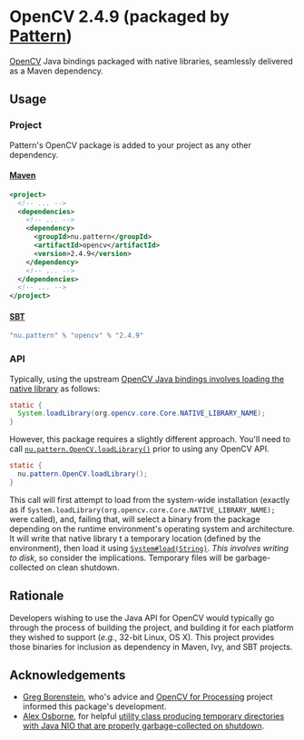 # OpenCV 2.4.9 (packaged by [Pattern](http://pattern.nu))

[OpenCV](http://opencv.org) Java bindings packaged with native libraries, seamlessly delivered as a Maven dependency.

## Usage

### Project

Pattern's OpenCV package is added to your project as any other dependency.

#### [Maven](http://maven.apache.org/)

```xml
<project>
  <!-- ... -->
  <dependencies>
    <!-- ... -->
    <dependency>
      <groupId>nu.pattern</groupId>
      <artifactId>opencv</artifactId>
      <version>2.4.9</version>
    </dependency>
    <!-- ... -->
  </dependencies>
  <!-- ... -->
</project>
```

#### [SBT](http://scala-sbt.org)

```scala
"nu.pattern" % "opencv" % "2.4.9"
```

### API

Typically, using the upstream [OpenCV Java bindings involves loading the native library](http://docs.opencv.org/doc/tutorials/introduction/desktop_java/java_dev_intro.html#java-sample-with-ant) as follows:

```java
static {
  System.loadLibrary(org.opencv.core.Core.NATIVE_LIBRARY_NAME);
}
```

However, this package requires a slightly different approach. You'll need to call [`nu.pattern.OpenCV.loadLibrary()`](https://github.com/PatternConsulting/opencv/blob/master/src/main/java/nu/pattern/OpenCV.java) prior to using any OpenCV API.

```java
static {
  nu.pattern.OpenCV.loadLibrary();
}
```

This call will first attempt to load from the system-wide installation (exactly as if `System.loadLibrary(org.opencv.core.Core.NATIVE_LIBRARY_NAME);` were called), and, failing that, will select a binary from the package depending on the runtime environment's operating system and architecture. It will write that native library t a temporary location (defined by the environment), then load it using [`System#load(String)`](http://docs.oracle.com/javase/8/docs/api/java/lang/System.html#load-java.lang.String-). _This involves writing to disk_, so consider the implications. Temporary files will be garbage-collected on clean shutdown.

## Rationale

Developers wishing to use the Java API for OpenCV would typically go through the process of building the project, and building it for each platform they wished to support (_e.g._, 32-bit Linux, OS X). This project provides those binaries for inclusion as dependency in Maven, Ivy, and SBT projects.
  
## Acknowledgements

- [Greg Borenstein](https://github.com/atduskgreg), who's advice and [OpenCV for Processing](https://github.com/atduskgreg/opencv-processing) project informed this package's development. 
- [Alex Osborne](https://github.com/ato), for helpful [utility class producing temporary directories with Java NIO that are properly garbage-collected on shutdown](https://gist.github.com/ato/6774390).
